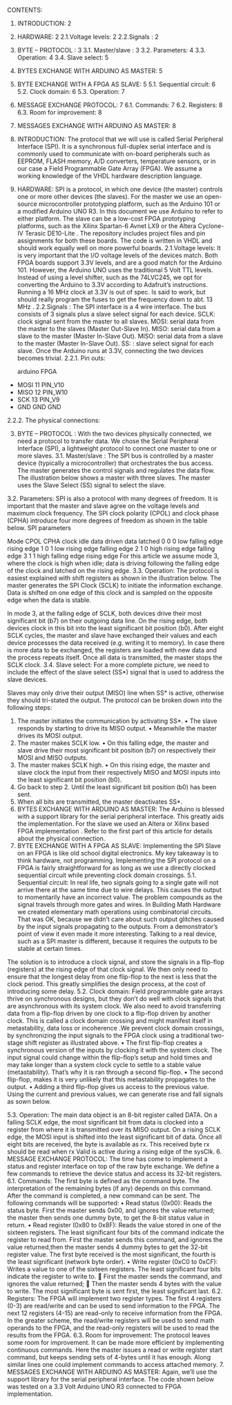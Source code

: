 

CONTENTS:

1. INTRODUCTION:	2
2. HARDWARE:	2
2.1.Voltage levels:	2
2.2.Signals :	2
3. BYTE – PROTOCOL :	3
3.1. Master/slave :	3
3.2. Parameters:	4
3.3. Operation:	4
3.4. Slave select:	5
4. BYTES EXCHANGE WITH ARDUINO AS MASTER:	5
5. BYTE EXCHANGE WITH A FPGA AS SLAVE:	5
5.1. Sequential circuit:	6
5.2. Clock domain:	6
5.3. Operation:	7
6. MESSAGE EXCHANGE PROTOCOL:	7
6.1. Commands:	7
6.2. Registers:	8
6.3. Room for improvement:	8
7. MESSAGES EXCHANGE WITH ARDUINO AS MASTER:	8






1. INTRODUCTION:
The protocol that we will use is called Serial Peripheral Interface (SPI). It is a synchronous full-duplex serial interface and is commonly used to communicate with on-board peripherals such as EEPROM, FLASH memory, A/D converters, temperature sensors, or in our case a Field Programmable Gate Array (FPGA).
We assume a working knowledge of the VHDL hardware description language. 
2. HARDWARE:
SPI is a protocol, in which one device (the master) controls one or more other devices (the slaves). For the master we use an open-source microcontroller prototyping platform, such as the Arduino 101 or a modified Arduino UNO R3. In this document we use Arduino to refer to either platform.
The slave can be a low-cost FPGA prototyping platforms, such as the Xilinx Spartan-6 Avnet LX9 or the Altera Cyclone-IV Terasic DE10-Lite . The repository  includes project files and pin assignments for both these boards. The code is written in VHDL and should work equally well on more powerful boards.
2.1.Voltage levels:
It is very important that the I/O voltage levels of the devices match. Both FPGA boards support 3.3V levels, and are a good match for the Arduino 101. However, the Arduino UNO uses the traditional 5 Volt TTL levels. Instead of using a level shifter, such as the 74LVC245, we opt for converting the Arduino to 3.3V according to Adafruit’s instructions. Running a 16 MHz clock at 3.3V is out of spec. Is said to work, but should really program the fuses to get the frequency down to abt. 13 MHz .
2.2.Signals :
The SPI interface is a 4 wire interface. The bus consists of 3 signals plus a slave select signal for each device.
SCLK: clock signal sent from the master to all slaves.
MOSI: serial data from the master to the slaves (Master Out-Slave In).
MISO: serial data from a slave to the master (Master In-Slave Out).
MISO: serial data from a slave to the master (Master In-Slave Out).
SS: : slave select signal for each slave.
Once the Arduino runs at 3.3V, connecting the two devices becomes trivial.
2.2.1. Pin outs:


	arduino	 FPGA
 * MOSI      	   11       	PIN_V10
 * MISO      	   12        	PIN_W10
* SCK       	   13        	PIN_V9
* GND        	  GND 	GND


2.2.2. The physical connections:	
      
3. BYTE – PROTOCOL :
With the two devices physically connected, we need a protocol to transfer data. We chose the Serial Peripheral Interface (SPI), a lightweight protocol to connect one master to one or more slaves.
3.1. Master/slave :
The SPI bus is controlled by a master device (typically a microcontroller) that orchestrates the bus access. The master generates the control signals and regulates the data flow. The illustration below shows a master with three slaves. The master uses the Slave Select (SS) signal to select the slave.
 
3.2. Parameters:
SPI is also a protocol with many degrees of freedom. It is important that the master and slave agree on the voltage levels and maximum clock frequency. The SPI clock polarity (CPOL) and clock phase (CPHA) introduce four more degrees of freedom as shown in the table below.
SPI parameters

Mode	CPOL	CPHA	clock idle	data driven	data latched
0	0	0	low	falling edge	rising edge
1	0	1	low	rising edge	falling edge
2	1	0	high	rising edge	falling edge
3	1	1	high	falling edge	rising edge
For this article we assume mode 3, where the clock is high when idle; data is driving following the falling edge of the clock and latched on the rising edge.
3.3. Operation:
The protocol is easiest explained with shift registers as shown in the illustration below. The master generates the SPI Clock (SCLK) to initiate the information exchange. Data is shifted on one edge of this clock and is sampled on the opposite edge when the data is stable.
 
In mode 3, at the falling edge of SCLK, both devices drive their most significant bit (b7) on their outgoing data line. On the rising edge, both devices clock in this bit into the least significant bit position (b0). After eight SCLK cycles, the master and slave have exchanged their values and each device processes the data received (e.g. writing it to memory). In case there is more data to be exchanged, the registers are loaded with new data and the process repeats itself. Once all data is transmitted, the master stops the SCLK clock.
3.4. Slave select:
For a more complete picture, we need to include the effect of the slave select (SS*) signal that is used to address the slave devices.
 
Slaves may only drive their output (MISO) line when SS* is active, otherwise they should tri-stated the output. The protocol can be broken down into the following steps:
1.	 The master initiates the communication by activating SS*.
•	The slave responds by starting to drive its MISO output.
•	Meanwhile the master drives its MOSI output.
2.	 The master makes SCLK low.
•	On this falling edge, the master and slave drive their most significant bit position (b7) on respectively their MOSI and MISO outputs.
3.	 The master makes SCLK high.
•	On this rising edge, the master and slave clock the input from their respectively MISO and MOSI inputs into the least significant bit position (b0).
4.	 Go back to step 2. Until the least significant bit position (b0) has been sent.
5.	 When all bits are transmitted, the master deactivates SS*.
4. BYTES EXCHANGE WITH ARDUINO AS MASTER:
The Arduino is blessed with a support library for the serial peripheral interface. This greatly aids the implementation. For the slave we used an Altera or Xilinx based FPGA implementation . Refer to the first part of this article for details about the physical connection. 
5. BYTE EXCHANGE WITH A FPGA AS SLAVE:
Implementing the SPI Slave on an FPGA is like old school digital electronics. My key takeaway is to think hardware, not programming. Implementing the SPI protocol on a FPGA is fairly straightforward for as long as we use a directly clocked sequential circuit while preventing clock domain crossings.
5.1. Sequential circuit:
In real life, two signals going to a single gate will not arrive there at the same time due to wire delays. This causes the output to momentarily have an incorrect value. The problem compounds as the signal travels through more gates and wires.
In Building Math Hardware we created elementary math operations using combinatorial circuits. That was OK, because we didn’t care about such output glitches caused by the input signals propagating to the outputs. From a demonstrator’s point of view it even made it more interesting. Talking to a real device, such as a SPI master is different, because it requires the outputs to be stable at certain times.
 
The solution is to introduce a clock signal, and store the signals in a flip-flop (registers) at the rising edge of that clock signal. We then only need to ensure that the longest delay from one flip-flop to the next is less that the clock period. This greatly simplifies the design process, at the cost of introducing some delay.
5.2. Clock domain:
Field programmable gate arrays thrive on synchronous designs, but they don’t do well with clock signals that are asynchronous with its system clock. 
We also need to avoid transferring data from a flip-flop driven by one clock to a flip-flop driven by another clock. This is called a clock domain crossing and might manifest itself in metastability, data loss or incoherence .We prevent clock domain crossings, by synchronizing the input signals to the FPGA clock using a traditional two-stage shift register as illustrated above.
•	The first flip-flop creates a synchronous version of the inputs by clocking it with the system clock. The input signal could change within the flip-flop’s setup and hold times and may take longer than a system clock cycle to settle to a stable value (metastability). That’s why it is ran through a second flip-flop.
•	The second flip-flop, makes it is very unlikely that this metastability propagates to the output.
•	Adding a third flip-flop gives us access to the previous value. Using the current and previous values, we can generate rise and fall signals as sown below.
 
5.3. Operation:
The main data object is an 8-bit register called DATA.
On a falling SCLK edge, the most significant bit from data is clocked into a register from where it is transmitted over its MISO output.
On a rising SCLK edge, the MOSI input is shifted into the least significant bit of data.
Once all eight bits are received, the byte is available as rx. This received byte rx should be read when rx Valid is active during a rising edge of the sysClk.
6. MESSAGE EXCHANGE PROTOCOL:
The time has come to implement a status and register interface on top of the raw byte exchange. We define a few commands to retrieve the device status and access its 32-bit registers.
6.1. Commands:
The first byte is defined as the command byte. The interpretation of the remaining bytes (if any) depends on this command. After the command is completed, a new command can be sent. The following commands will be supported:
•	Read status (0x00): Reads the status byte.
First the master sends 0x00, and ignores the value returned;
the master then sends one dummy byte, to get the 8-bit status value in return.
•	Read register (0x80 to 0x8F): Reads the value stored in one of the sixteen registers. The least significant four bits of the command indicate the register to read from.
First the master sends this command, and ignores the value returned,then the master sends 4 dummy bytes to get the 32-bit register value. The first byte received is the most significant, the fourth is the least significant (network byte order).
•	Write register (0xC0 to 0xCF): Writes a value to one of the sixteen registers. The least significant four bits indicate the register to write to.
	First the master sends the command, and ignores the value returned;
	Then the master sends 4 bytes with the value to write. The most significant byte is sent first, the least significant last.
6.2. Registers:
The FPGA will implement two register types. The first 4 registers (0-3) are read/write and can be used to send information to the FPGA. The next 12 registers (4-15) are read-only to receive information from the FPGA. In the greater scheme, the read/write registers will be used to send math operands to the FPGA, and the read-only registers will be used to read the results from the FPGA.
6.3. Room for improvement:
The protocol leaves some room for improvement. It can be made more efficient by implementing continuous commands. Here the master issues a read or write register start command, but keeps sending sets of 4-bytes until it has enough. Along similar lines one could implement commands to access attached memory.
7. MESSAGES EXCHANGE WITH ARDUINO AS MASTER:
Again, we’ll use the support library for the serial peripheral interface. The code shown below was tested on a 3.3 Volt Arduino UNO R3 connected to FPGA implementation. 

